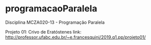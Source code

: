 # programacaoParalela
Disciplina MCZA020-13 - Programação Paralela

Projeto 01: Crivo de Eratóstenes 
link: http://professor.ufabc.edu.br/~e.francesquini/2019.q1.pp/projeto01/
